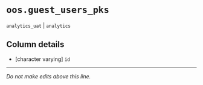 # `oos.guest_users_pks`
`analytics_uat` | `analytics`

## Column details
* [character varying] `id`

-------------------------------------------------------------------------------
*Do not make edits above this line.*
